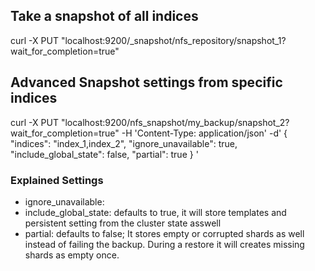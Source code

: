 ## Take a snapshot of all indices

curl -X PUT "localhost:9200/_snapshot/nfs_repository/snapshot_1?wait_for_completion=true"


## Advanced Snapshot settings from specific indices

curl -X PUT "localhost:9200/nfs_snapshot/my_backup/snapshot_2?wait_for_completion=true" -H 'Content-Type: application/json' -d'
{
  "indices": "index_1,index_2",
  "ignore_unavailable": true,
  "include_global_state": false,
  "partial": true
}
'

### Explained Settings

* ignore_unavailable: 
* include_global_state: defaults to true, it will store templates and persistent setting from the cluster state asswell
* partial: defaults to false; It stores empty or corrupted shards as well instead of failing the backup. During a restore it will creates missing shards as empty once.

